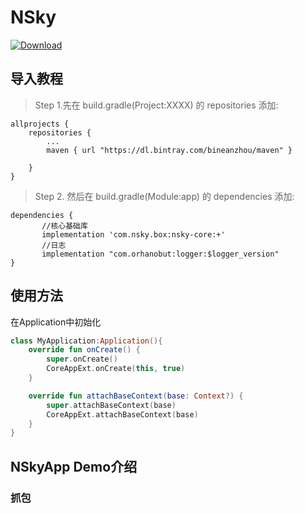 # NSky 
[ ![Download](https://api.bintray.com/packages/bineanzhou/maven/com.nsky.box%3Acore/images/download.svg?version=1.0.1) ](https://bintray.com/bineanzhou/maven/com.nsky.box%3Acore/1.0.1/link)

## 导入教程

> Step 1.先在 build.gradle(Project:XXXX) 的 repositories 添加:
```
allprojects {
	repositories {
		...
		maven { url "https://dl.bintray.com/bineanzhou/maven" }
		
	}
}
```
> Step 2. 然后在 build.gradle(Module:app) 的 dependencies 添加:
```
dependencies {
       //核心基础库
       implementation 'com.nsky.box:nsky-core:+'
       //日志
       implementation "com.orhanobut:logger:$logger_version"
}
```
## 使用方法
在Application中初始化           
```kotlin
class MyApplication:Application(){
    override fun onCreate() {
        super.onCreate()
        CoreAppExt.onCreate(this, true)
    }

    override fun attachBaseContext(base: Context?) {
        super.attachBaseContext(base)
        CoreAppExt.attachBaseContext(base)
    }
}
```
## NSkyApp Demo介绍
### 抓包
